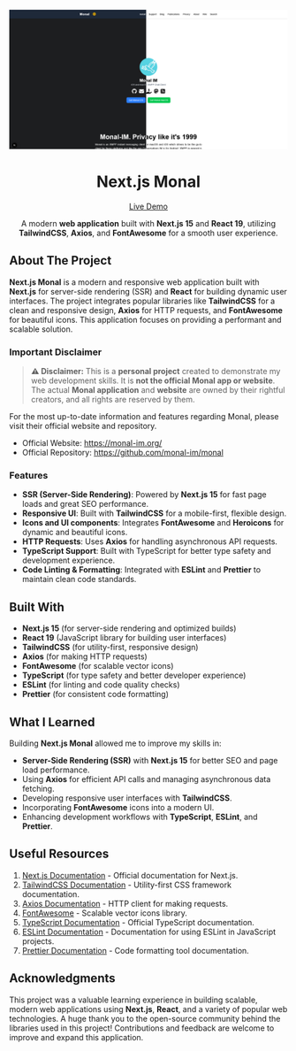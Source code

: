 ![Project Preview](./project_preview.png?raw=true)

<h1 align="center">Next.js Monal</h1>

<div align="center">

[Live Demo](https://nextjs-monal.vercel.app/)

A modern **web application** built with **Next.js 15** and **React 19**, utilizing **TailwindCSS**, **Axios**, and **FontAwesome** for a smooth user experience.

</div>

## About The Project

**Next.js Monal** is a modern and responsive web application built with **Next.js** for server-side rendering (SSR) and **React** for building dynamic user interfaces. The project integrates popular libraries like **TailwindCSS** for a clean and responsive design, **Axios** for HTTP requests, and **FontAwesome** for beautiful icons. This application focuses on providing a performant and scalable solution.

### Important Disclaimer

> **⚠️ Disclaimer:** This is a **personal project** created to demonstrate my web development skills. It is **not the official Monal app or website**. The actual **Monal application** and **website** are owned by their rightful creators, and all rights are reserved by them.

For the most up-to-date information and features regarding Monal, please visit their official website and repository.

- Official Website: https://monal-im.org/
- Official Repository: https://github.com/monal-im/monal

### Features

- **SSR (Server-Side Rendering)**: Powered by **Next.js 15** for fast page loads and great SEO performance.
- **Responsive UI**: Built with **TailwindCSS** for a mobile-first, flexible design.
- **Icons and UI components**: Integrates **FontAwesome** and **Heroicons** for dynamic and beautiful icons.
- **HTTP Requests**: Uses **Axios** for handling asynchronous API requests.
- **TypeScript Support**: Built with TypeScript for better type safety and development experience.
- **Code Linting & Formatting**: Integrated with **ESLint** and **Prettier** to maintain clean code standards.

## Built With

- **Next.js 15** (for server-side rendering and optimized builds)
- **React 19** (JavaScript library for building user interfaces)
- **TailwindCSS** (for utility-first, responsive design)
- **Axios** (for making HTTP requests)
- **FontAwesome** (for scalable vector icons)
- **TypeScript** (for type safety and better developer experience)
- **ESLint** (for linting and code quality checks)
- **Prettier** (for consistent code formatting)

## What I Learned

Building **Next.js Monal** allowed me to improve my skills in:

- **Server-Side Rendering (SSR)** with **Next.js 15** for better SEO and page load performance.
- Using **Axios** for efficient API calls and managing asynchronous data fetching.
- Developing responsive user interfaces with **TailwindCSS**.
- Incorporating **FontAwesome** icons into a modern UI.
- Enhancing development workflows with **TypeScript**, **ESLint**, and **Prettier**.

## Useful Resources

1. [Next.js Documentation](https://nextjs.org/docs) - Official documentation for Next.js.
2. [TailwindCSS Documentation](https://tailwindcss.com/) - Utility-first CSS framework documentation.
3. [Axios Documentation](https://axios-http.com/docs/intro) - HTTP client for making requests.
4. [FontAwesome](https://fontawesome.com/) - Scalable vector icons library.
5. [TypeScript Documentation](https://www.typescriptlang.org/docs/) - Official TypeScript documentation.
6. [ESLint Documentation](https://eslint.org/docs) - Documentation for using ESLint in JavaScript projects.
7. [Prettier Documentation](https://prettier.io/docs/en/) - Code formatting tool documentation.

## Acknowledgments

This project was a valuable learning experience in building scalable, modern web applications using **Next.js**, **React**, and a variety of popular web technologies. A huge thank you to the open-source community behind the libraries used in this project! Contributions and feedback are welcome to improve and expand this application.
